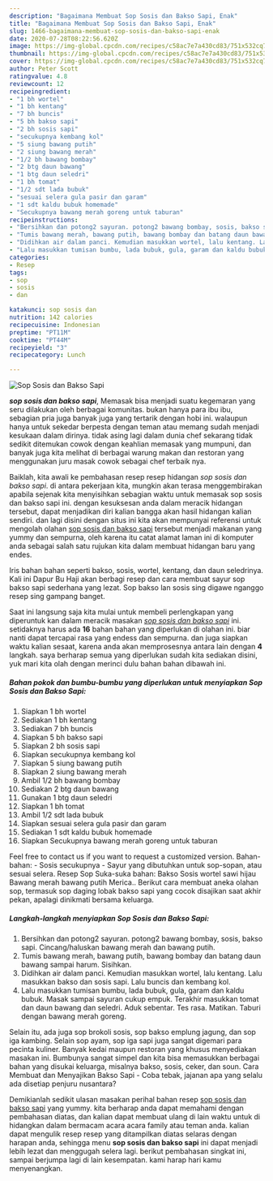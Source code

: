 ```yaml
---
description: "Bagaimana Membuat Sop Sosis dan Bakso Sapi, Enak"
title: "Bagaimana Membuat Sop Sosis dan Bakso Sapi, Enak"
slug: 1466-bagaimana-membuat-sop-sosis-dan-bakso-sapi-enak
date: 2020-07-28T08:22:56.620Z
image: https://img-global.cpcdn.com/recipes/c58ac7e7a430cd83/751x532cq70/sop-sosis-dan-bakso-sapi-foto-resep-utama.jpg
thumbnail: https://img-global.cpcdn.com/recipes/c58ac7e7a430cd83/751x532cq70/sop-sosis-dan-bakso-sapi-foto-resep-utama.jpg
cover: https://img-global.cpcdn.com/recipes/c58ac7e7a430cd83/751x532cq70/sop-sosis-dan-bakso-sapi-foto-resep-utama.jpg
author: Peter Scott
ratingvalue: 4.8
reviewcount: 12
recipeingredient:
- "1 bh wortel"
- "1 bh kentang"
- "7 bh buncis"
- "5 bh bakso sapi"
- "2 bh sosis sapi"
- "secukupnya kembang kol"
- "5 siung bawang putih"
- "2 siung bawang merah"
- "1/2 bh bawang bombay"
- "2 btg daun bawang"
- "1 btg daun seledri"
- "1 bh tomat"
- "1/2 sdt lada bubuk"
- "sesuai selera gula pasir dan garam"
- "1 sdt kaldu bubuk homemade"
- "Secukupnya bawang merah goreng untuk taburan"
recipeinstructions:
- "Bersihkan dan potong2 sayuran. potong2 bawang bombay, sosis, bakso sapi. Cincang/haluskan bawang merah dan bawang putih."
- "Tumis bawang merah, bawang putih, bawang bombay dan batang daun bawang sampai harum. Sisihkan."
- "Didihkan air dalam panci. Kemudian masukkan wortel, lalu kentang. Lalu masukkan bakso dan sosis sapi. Lalu buncis dan kembang kol."
- "Lalu masukkan tumisan bumbu, lada bubuk, gula, garam dan kaldu bubuk. Masak sampai sayuran cukup empuk. Terakhir masukkan tomat dan daun bawang dan seledri. Aduk sebentar. Tes rasa. Matikan. Taburi dengan bawang merah goreng."
categories:
- Resep
tags:
- sop
- sosis
- dan

katakunci: sop sosis dan 
nutrition: 142 calories
recipecuisine: Indonesian
preptime: "PT11M"
cooktime: "PT44M"
recipeyield: "3"
recipecategory: Lunch

---
```



![Sop Sosis dan Bakso Sapi](https://img-global.cpcdn.com/recipes/c58ac7e7a430cd83/751x532cq70/sop-sosis-dan-bakso-sapi-foto-resep-utama.jpg)

<b><i>sop sosis dan bakso sapi</i></b>, Memasak bisa menjadi suatu kegemaran yang seru dilakukan oleh berbagai komunitas. bukan hanya para ibu ibu, sebagian pria juga banyak juga yang tertarik dengan hobi ini. walaupun hanya untuk sekedar berpesta dengan teman atau memang sudah menjadi kesukaan dalam dirinya. tidak asing lagi dalam dunia chef sekarang tidak sedikit ditemukan cowok dengan keahlian memasak yang mumpuni, dan banyak juga kita melihat di berbagai warung makan dan restoran yang menggunakan juru masak cowok sebagai chef terbaik nya.

Baiklah, kita awali ke pembahasan resep resep hidangan <i>sop sosis dan bakso sapi</i>. di antara pekerjaan kita, mungkin akan terasa menggembirakan apabila sejenak kita menyisihkan sebagian waktu untuk memasak sop sosis dan bakso sapi ini. dengan kesuksesan anda dalam meracik hidangan tersebut, dapat menjadikan diri kalian bangga akan hasil hidangan kalian sendiri. dan lagi disini dengan situs ini kita akan mempunyai referensi untuk mengolah olahan <u>sop sosis dan bakso sapi</u> tersebut menjadi makanan yang yummy dan sempurna, oleh karena itu catat alamat laman ini di komputer anda sebagai salah satu rujukan kita dalam membuat hidangan baru yang endes.

Iris bahan bahan seperti bakso, sosis, wortel, kentang, dan daun seledrinya. Kali ini Dapur Bu Haji akan berbagi resep dan cara membuat sayur sop bakso sapi sederhana yang lezat. Sop bakso lan sosis sing digawe nganggo resep sing gampang banget.


Saat ini langsung saja kita mulai untuk membeli perlengkapan yang diperuntuk kan dalam meracik masakan <u><i>sop sosis dan bakso sapi</i></u> ini. setidaknya harus ada <b>16</b> bahan bahan yang diperlukan di olahan ini. biar nanti dapat tercapai rasa yang endess dan sempurna. dan juga siapkan waktu kalian sesaat, karena anda akan memprosesnya antara lain dengan <b>4</b> langkah. saya berharap semua yang diperlukan sudah kita sediakan disini, yuk mari kita olah dengan merinci dulu bahan bahan dibawah ini.

<!--inarticleads1-->

##### Bahan pokok dan bumbu-bumbu yang diperlukan untuk menyiapkan Sop Sosis dan Bakso Sapi:

1. Siapkan 1 bh wortel
1. Sediakan 1 bh kentang
1. Sediakan 7 bh buncis
1. Siapkan 5 bh bakso sapi
1. Siapkan 2 bh sosis sapi
1. Siapkan secukupnya kembang kol
1. Siapkan 5 siung bawang putih
1. Siapkan 2 siung bawang merah
1. Ambil 1/2 bh bawang bombay
1. Sediakan 2 btg daun bawang
1. Gunakan 1 btg daun seledri
1. Siapkan 1 bh tomat
1. Ambil 1/2 sdt lada bubuk
1. Siapkan sesuai selera gula pasir dan garam
1. Sediakan 1 sdt kaldu bubuk homemade
1. Siapkan Secukupnya bawang merah goreng untuk taburan


Feel free to contact us if you want to request a customized version. Bahan-bahan: - Sosis secukupnya - Sayur yang dibutuhkan untuk sop-sopan, atau sesuai selera. Resep Sop Suka-suka bahan: Bakso Sosis wortel sawi hijau Bawang merah bawang putih Merica.. Berikut cara membuat aneka olahan sop, termasuk sop daging lobak bakso sapi yang cocok disajikan saat akhir pekan, apalagi dinikmati bersama keluarga. 

<!--inarticleads2-->

##### Langkah-langkah menyiapkan Sop Sosis dan Bakso Sapi:

1. Bersihkan dan potong2 sayuran. potong2 bawang bombay, sosis, bakso sapi. Cincang/haluskan bawang merah dan bawang putih.
1. Tumis bawang merah, bawang putih, bawang bombay dan batang daun bawang sampai harum. Sisihkan.
1. Didihkan air dalam panci. Kemudian masukkan wortel, lalu kentang. Lalu masukkan bakso dan sosis sapi. Lalu buncis dan kembang kol.
1. Lalu masukkan tumisan bumbu, lada bubuk, gula, garam dan kaldu bubuk. Masak sampai sayuran cukup empuk. Terakhir masukkan tomat dan daun bawang dan seledri. Aduk sebentar. Tes rasa. Matikan. Taburi dengan bawang merah goreng.


Selain itu, ada juga sop brokoli sosis, sop bakso emplung jagung, dan sop iga kambing. Selain sop ayam, sop iga sapi juga sangat digemari para pecinta kuliner. Banyak kedai maupun restoran yang khusus menyediakan masakan ini. Bumbunya sangat simpel dan kita bisa memasukkan berbagai bahan yang disukai keluarga, misalnya bakso, sosis, ceker, dan soun. Cara Membuat dan Menyajikan Bakso Sapi - Coba tebak, jajanan apa yang selalu ada disetiap penjuru nusantara? 

Demikianlah sedikit ulasan masakan perihal bahan resep <u>sop sosis dan bakso sapi</u> yang yummy. kita berharap anda dapat memahami dengan pembahasan diatas, dan kalian dapat membuat ulang di lain waktu untuk di hidangkan dalam bermacam acara acara family atau teman anda. kalian dapat mengulik resep resep yang ditampilkan diatas selaras dengan harapan anda, sehingga menu <b>sop sosis dan bakso sapi</b> ini dapat menjadi lebih lezat dan menggugah selera lagi. berikut pembahasan singkat ini, sampai berjumpa lagi di lain kesempatan. kami harap hari kamu menyenangkan.
